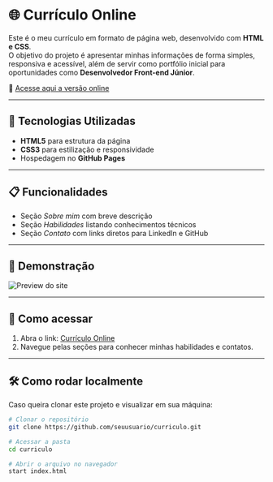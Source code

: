 # 🌐 Currículo Online

Este é o meu currículo em formato de página web, desenvolvido com **HTML e CSS**.  
O objetivo do projeto é apresentar minhas informações de forma simples, responsiva e acessível, além de servir como portfólio inicial para oportunidades como **Desenvolvedor Front-end Júnior**.

🔗 [Acesse aqui a versão online](https://pirulizas.github.io/meu-curriculo/)

---

## 🚀 Tecnologias Utilizadas
- **HTML5** para estrutura da página  
- **CSS3** para estilização e responsividade  
- Hospedagem no **GitHub Pages**

---

## 📋 Funcionalidades
- Seção *Sobre mim* com breve descrição  
- Seção *Habilidades* listando conhecimentos técnicos  
- Seção *Contato* com links diretos para LinkedIn e GitHub  

---

## 📸 Demonstração
![Preview do site](https://via.placeholder.com/800x400.png?text=Preview+do+Curriculo+Online)

---

## 📌 Como acessar
1. Abra o link: [Currículo Online](https://seuusuario.github.io/curriculo/)  
2. Navegue pelas seções para conhecer minhas habilidades e contatos.  

---

## 🛠️ Como rodar localmente
Caso queira clonar este projeto e visualizar em sua máquina:
```bash
# Clonar o repositório
git clone https://github.com/seuusuario/curriculo.git

# Acessar a pasta
cd curriculo

# Abrir o arquivo no navegador
start index.html
